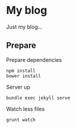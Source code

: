 # My blog

Just my blog...

## Prepare

Prepare dependencies

```
npm install
bower install
```

Server up

```
bundle exec jekyll serve
```

Watch less files

```
grunt watch
```

